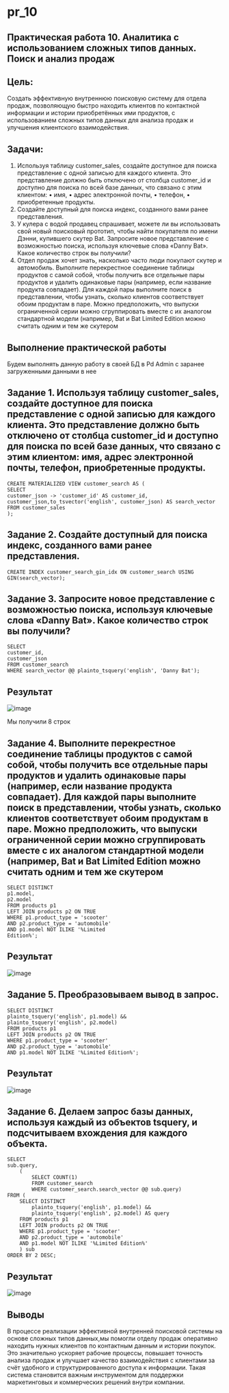 # pr_10
## Практическая работа 10. Аналитика с использованием сложных типов данных. Поиск и анализ продаж
## Цель:
Создать эффективную внутреннюю поисковую систему для отдела продаж, позволяющую быстро находить клиентов по контактной информации и истории приобретённых ими продуктов, с использованием сложных типов данных для анализа продаж и улучшения клиентского взаимодействия.

## Задачи:
1. Используя таблицу customer_sales, создайте доступное для поиска представление с одной записью для каждого клиента. Это представление
должно быть отключено от столбца customer_id и доступно для поиска по всей базе данных, что связано с этим клиентом:
• имя,
• адрес электронной почты,
• телефон,
• приобретенные продукты.
2. Создайте доступный для поиска индекс, созданного вами ранее
представления.
3. У кулера с водой продавец спрашивает, можете ли вы использовать свой новый поисковый прототип, чтобы найти покупателя по имени Дэнни, купившего скутер Bat. Запросите новое представление с возможностью поиска, используя ключевые слова «Danny Bat». Какое количество строк вы получили?
4. Отдел продаж хочет знать, насколько часто люди покупают скутер и
автомобиль. Выполните перекрестное соединение таблицы продуктов с самой собой, чтобы получить все отдельные пары продуктов и удалить одинаковые пары (например, если название продукта совпадает). Для каждой пары выполните поиск в представлении, чтобы узнать, сколько клиентов соответствует обоим продуктам в паре. Можно предположить, что выпуски ограниченной серии можно сгруппировать вместе с их аналогом стандартной модели (например, Bat и Bat Limited Edition можно считать одним и тем же скутером

## Выполнение практической работы
Будем выполнять данную работу в своей БД в Pd Admin с заранее загруженными данными в нее

## Задание 1. Используя таблицу customer_sales, создайте доступное для поиска представление с одной записью для каждого клиента. Это представление должно быть отключено от столбца customer_id и доступно для поиска по всей базе данных, что связано с этим клиентом: имя, адрес электронной почты, телефон, приобретенные продукты.

````
CREATE MATERIALIZED VIEW customer_search AS (
SELECT
customer_json -> 'customer_id' AS customer_id, 
customer_json,to_tsvector('english', customer_json) AS search_vector
FROM customer_sales
);
````
## Задание 2. Создайте доступный для поиска индекс, созданного вами ранее представления.
````
CREATE INDEX customer_search_gin_idx ON customer_search USING GIN(search_vector);
````

## Задание 3. Запросите новое представление с возможностью поиска, используя ключевые слова «Danny Bat». Какое количество строк вы получили?
````
SELECT
customer_id,
customer_json
FROM customer_search
WHERE search_vector @@ plainto_tsquery('english', 'Danny Bat');
````
## Результат
![image](https://github.com/user-attachments/assets/89a55612-4b90-4e37-af8d-9204bb0e26f8)

Мы получили 8 строк

## Задание 4. Выполните перекрестное соединение таблицы продуктов с самой собой, чтобы получить все отдельные пары продуктов и удалить одинаковые пары (например, если название продукта совпадает). Для каждой пары выполните поиск в представлении, чтобы узнать, сколько клиентов соответствует обоим продуктам в паре. Можно предположить, что выпуски ограниченной серии можно сгруппировать вместе с их аналогом стандартной модели (например, Bat и Bat Limited Edition можно считать одним и тем же скутером
````
SELECT DISTINCT
p1.model,
p2.model
FROM products p1
LEFT JOIN products p2 ON TRUE
WHERE p1.product_type = 'scooter'
AND p2.product_type = 'automobile'
AND p1.model NOT ILIKE '%Limited
Edition%';
````

## Результат

![image](https://github.com/user-attachments/assets/30f371ba-03f4-414b-a60b-8302eff86f09)

## Задание 5. Преобразовываем вывод в запрос.
````
SELECT DISTINCT
plainto_tsquery('english', p1.model) &&
plainto_tsquery('english', p2.model)
FROM products p1
LEFT JOIN products p2 ON TRUE
WHERE p1.product_type = 'scooter'
AND p2.product_type = 'automobile'
AND p1.model NOT ILIKE '%Limited Edition%';
````
## Результат

![image](https://github.com/user-attachments/assets/7964e713-7d3f-40a0-a854-198994f8d68d)


## Задание 6.  Делаем запрос базы данных, используя каждый из объектов tsquery, и подсчитываем вхождения для каждого объекта.
````
SELECT
sub.query,
	(
		SELECT COUNT(1)
		FROM customer_search
		WHERE customer_search.search_vector @@ sub.query)
FROM (
	SELECT DISTINCT
		plainto_tsquery('english', p1.model) &&
		plainto_tsquery('english', p2.model) AS query
	FROM products p1
	LEFT JOIN products p2 ON TRUE
	WHERE p1.product_type = 'scooter'
	AND p2.product_type = 'automobile'
	AND p1.model NOT ILIKE '%Limited Edition%'
	) sub
ORDER BY 2 DESC;
````

## Результат
![image](https://github.com/user-attachments/assets/7c80f382-536f-42f7-ba39-15f15ea3e062)

 ## Выводы
В процессе реализации эффективной внутренней поисковой системы на основе сложных типов данных,мы помогли отделу продаж оперативно находить нужных клиентов по контактным данным и истории покупок. Это значительно ускоряет рабочие процессы, повышает точность анализа продаж и улучшает качество взаимодействия с клиентами за счёт удобного и структурированного доступа к информации. Такая система становится важным инструментом для поддержки маркетинговых и коммерческих решений внутри компании.
